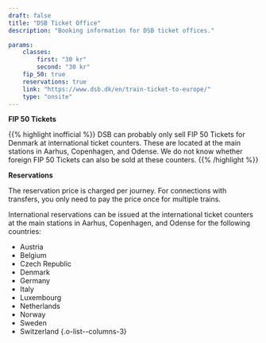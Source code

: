 ```yaml
---
draft: false
title: "DSB Ticket Office"
description: "Booking information for DSB ticket offices."

params:
    classes:
        first: "30 kr"
        second: "30 kr"
    fip_50: true
    reservations: true
    link: "https://www.dsb.dk/en/train-ticket-to-europe/"
    type: "onsite"
---
```


**FIP 50 Tickets**

{{% highlight inofficial %}}
DSB can probably only sell FIP 50 Tickets for Denmark at international ticket counters. These are located at the main stations in Aarhus, Copenhagen, and Odense. We do not know whether foreign FIP 50 Tickets can also be sold at these counters.
{{% /highlight %}}

**Reservations**

The reservation price is charged per journey. For connections with transfers, you only need to pay the price once for multiple trains.

International reservations can be issued at the international ticket counters at the main stations in Aarhus, Copenhagen, and Odense for the following countries:

- Austria
- Belgium
- Czech Republic
- Denmark
- Germany
- Italy
- Luxembourg
- Netherlands
- Norway
- Sweden
- Switzerland
{.o-list--columns-3}
